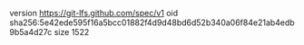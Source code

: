 version https://git-lfs.github.com/spec/v1
oid sha256:5e42ede595f16a5bcc01882f4d9d48bd6d52b340a06f84e21ab4edb9b5a4d27c
size 1522
